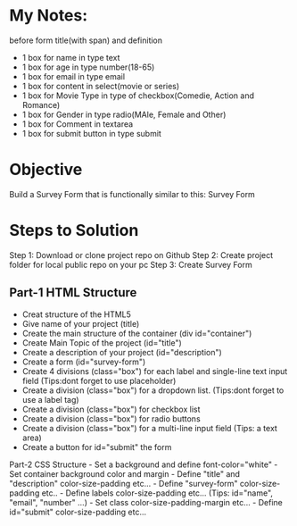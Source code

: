 # My Notes:
before form title(with span) and definition
- 1 box for name in type text
- 1 box for age in type number(18-65)
- 1 box for email in type email
- 1 box for content in select(movie or series)
- 1 box for Movie Type in type of checkbox(Comedie, Action and Romance)
- 1 box for Gender in type radio(MAle, Female and Other)
- 1 box for Comment in textarea
- 1 box for submit button in type submit



# Objective
Build a Survey Form that is functionally similar to this: Survey Form
# Steps to Solution
Step 1: Download or clone project repo on Github
Step 2: Create project folder for local public repo on your pc
Step 3: Create Survey Form
##  Part-1 HTML Structure

- Creat structure of the HTML5
- Give name of your project (title)
- Create the main structure of the container (div id="container")
- Create Main Topic of the project (id="title")
- Create a description of your project (id="description")
- Create a form (id="survey-form")
- Create 4 divisions (class="box") for each label and single-line text input field (Tips:dont forget to use placeholder)
- Create a division (class="box") for a dropdown list. (Tips:dont forget to use a label tag)
- Create a division (class="box") for checkbox list
- Create a division (class="box") for radio buttons
- Create a division (class="box") for a multi-line input field (Tips: a text area)
- Create a button for id="submit" the form

Part-2 CSS Structure - Set a background and define font-color="white" - Set container background color and margin - Define "title" and "description" color-size-padding etc... - Define "survey-form" color-size-padding etc.. - Define labels color-size-padding etc... (Tips: id="name", "email", "number" ...) - Set class color-size-padding-margin etc... - Define id="submit" color-size-padding etc...
